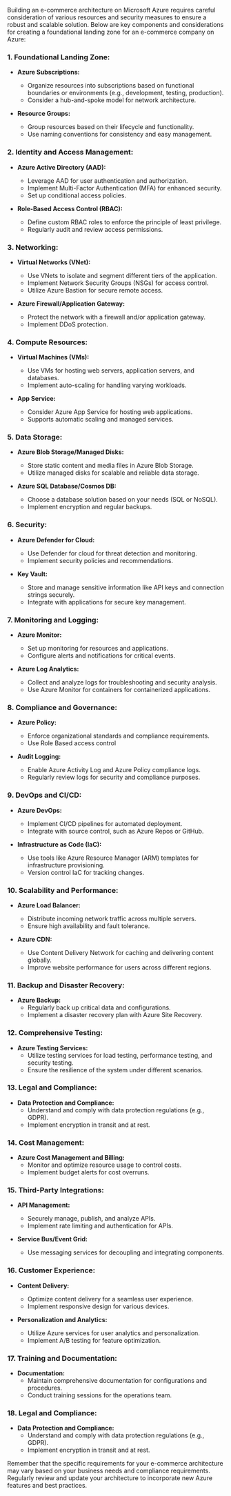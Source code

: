 
Building an e-commerce architecture on Microsoft Azure requires careful consideration of various resources and security measures to ensure a robust and scalable solution. Below are key components and considerations for creating a foundational landing zone for an e-commerce company on Azure:

### 1. **Foundational Landing Zone:**

- **Azure Subscriptions:**
  - Organize resources into subscriptions based on functional boundaries or environments (e.g., development, testing, production).
  - Consider a hub-and-spoke model for network architecture.

- **Resource Groups:**
  - Group resources based on their lifecycle and functionality.
  - Use naming conventions for consistency and easy management.

### 2. **Identity and Access Management:**

- **Azure Active Directory (AAD):**
  - Leverage AAD for user authentication and authorization.
  - Implement Multi-Factor Authentication (MFA) for enhanced security.
  - Set up conditional access policies.

- **Role-Based Access Control (RBAC):**
  - Define custom RBAC roles to enforce the principle of least privilege.
  - Regularly audit and review access permissions.

### 3. **Networking:**

- **Virtual Networks (VNet):**
  - Use VNets to isolate and segment different tiers of the application.
  - Implement Network Security Groups (NSGs) for access control.
  - Utilize Azure Bastion for secure remote access.

- **Azure Firewall/Application Gateway:**
  - Protect the network with a firewall and/or application gateway.
  - Implement DDoS protection.

### 4. **Compute Resources:**

- **Virtual Machines (VMs):**
  - Use VMs for hosting web servers, application servers, and databases.
  - Implement auto-scaling for handling varying workloads.

- **App Service:**
  - Consider Azure App Service for hosting web applications.
  - Supports automatic scaling and managed services.

### 5. **Data Storage:**

- **Azure Blob Storage/Managed Disks:**
  - Store static content and media files in Azure Blob Storage.
  - Utilize managed disks for scalable and reliable data storage.

- **Azure SQL Database/Cosmos DB:**
  - Choose a database solution based on your needs (SQL or NoSQL).
  - Implement encryption and regular backups.

### 6. **Security:**

- **Azure Defender for Cloud:**
  - Use Defender for cloud for threat detection and monitoring.
  - Implement security policies and recommendations.

- **Key Vault:**
  - Store and manage sensitive information like API keys and connection strings securely.
  - Integrate with applications for secure key management.

### 7. **Monitoring and Logging:**

- **Azure Monitor:**
  - Set up monitoring for resources and applications.
  - Configure alerts and notifications for critical events.

- **Azure Log Analytics:**
  - Collect and analyze logs for troubleshooting and security analysis.
  - Use Azure Monitor for containers for containerized applications.

### 8. **Compliance and Governance:**

- **Azure Policy:**
  - Enforce organizational standards and compliance requirements.
  - Use Role Based access control

- **Audit Logging:**
  - Enable Azure Activity Log and Azure Policy compliance logs.
  - Regularly review logs for security and compliance purposes.

### 9. **DevOps and CI/CD:**

- **Azure DevOps:**
  - Implement CI/CD pipelines for automated deployment.
  - Integrate with source control, such as Azure Repos or GitHub.

- **Infrastructure as Code (IaC):**
  - Use tools like Azure Resource Manager (ARM) templates for infrastructure provisioning.
  - Version control IaC for tracking changes.

### 10. **Scalability and Performance:**

- **Azure Load Balancer:**
  - Distribute incoming network traffic across multiple servers.
  - Ensure high availability and fault tolerance.

- **Azure CDN:**
  - Use Content Delivery Network for caching and delivering content globally.
  - Improve website performance for users across different regions.

### 11. **Backup and Disaster Recovery:**

- **Azure Backup:**
  - Regularly back up critical data and configurations.
  - Implement a disaster recovery plan with Azure Site Recovery.

### 12. **Comprehensive Testing:**

- **Azure Testing Services:**
  - Utilize testing services for load testing, performance testing, and security testing.
  - Ensure the resilience of the system under different scenarios.

### 13. **Legal and Compliance:**

- **Data Protection and Compliance:**
  - Understand and comply with data protection regulations (e.g., GDPR).
  - Implement encryption in transit and at rest.

### 14. **Cost Management:**

- **Azure Cost Management and Billing:**
  - Monitor and optimize resource usage to control costs.
  - Implement budget alerts for cost overruns.

### 15. **Third-Party Integrations:**

- **API Management:**
  - Securely manage, publish, and analyze APIs.
  - Implement rate limiting and authentication for APIs.

- **Service Bus/Event Grid:**
  - Use messaging services for decoupling and integrating components.

### 16. **Customer Experience:**

- **Content Delivery:**
  - Optimize content delivery for a seamless user experience.
  - Implement responsive design for various devices.

- **Personalization and Analytics:**
  - Utilize Azure services for user analytics and personalization.
  - Implement A/B testing for feature optimization.

### 17. **Training and Documentation:**

- **Documentation:**
  - Maintain comprehensive documentation for configurations and procedures.
  - Conduct training sessions for the operations team.

### 18. **Legal and Compliance:**

- **Data Protection and Compliance:**
  - Understand and comply with data protection regulations (e.g., GDPR).
  - Implement encryption in transit and at rest.

Remember that the specific requirements for your e-commerce architecture may vary based on your business needs and compliance requirements. Regularly review and update your architecture to incorporate new Azure features and best practices.